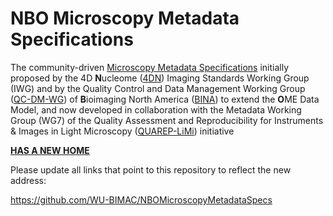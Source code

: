 # NBO Microscopy Metadata Specifications

The community-driven [Microscopy Metadata Specifications](https://github.com/WU-BIMAC/NBOMicroscopyMetadataSpecs) initially proposed by the 4D **N**ucleome ([4DN](https://www.4dnucleome.org/)) Imaging Standards Working Group (IWG) and by the Quality Control and Data Management Working Group ([QC-DM-WG](https://www.bioimagingna.org/qc-dm-wg)) of **B**ioimaging North America ([BINA](https://www.bioimagingna.org/)) to extend the **O**ME Data Model, and now developed in collaboration with the Metadata Working Group (WG7) of the Quality Assessment and Reproducibility for Instruments & Images in Light Microscopy ([QUAREP-LiMi](https://quarep.org/)) initiative 

[**HAS A NEW HOME**](https://github.com/WU-BIMAC/NBOMicroscopyMetadataSpecs)

Please update all links that point to this repository to reflect the new address:

https://github.com/WU-BIMAC/NBOMicroscopyMetadataSpecs
